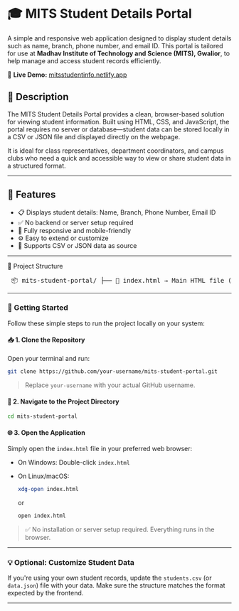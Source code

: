 # 🎓 MITS Student Details Portal

A simple and responsive web application designed to display student details such as name, branch, phone number, and email ID. This portal is tailored for use at **Madhav Institute of Technology and Science (MITS), Gwalior**, to help manage and access student records efficiently.

🔗 **Live Demo:** [mitsstudentinfo.netlify.app](https://mitsstudentinfo.netlify.app)

## 📌 Description

The MITS Student Details Portal provides a clean, browser-based solution for viewing student information. Built using HTML, CSS, and JavaScript, the portal requires no server or database—student data can be stored locally in a CSV or JSON file and displayed directly on the webpage.

It is ideal for class representatives, department coordinators, and campus clubs who need a quick and accessible way to view or share student data in a structured format.

---

## 🌟 Features

- 📋 Displays student details: Name, Branch, Phone Number, Email ID  
- ✅ No backend or server setup required  
- 📱 Fully responsive and mobile-friendly  
- ⚙️ Easy to extend or customize  
- 🧩 Supports CSV or JSON data as source  

---

📁 Project Structure
<pre> 📦 mits-student-portal/ ├── 📄 index.html → Main HTML file (entry point) ├── 🎨 style.css → CSS file for styling the page ├── ⚙️ script.js → JavaScript file for dynamic functionality (if any) ├── 📊 students.csv → Student data file (can also be JSON) └── 📘 README.md → Project documentation (this file) </pre>
---

### 🚀 Getting Started

Follow these simple steps to run the project locally on your system:

#### 📥 1. Clone the Repository

Open your terminal and run:

```bash
git clone https://github.com/your-username/mits-student-portal.git
```

> Replace `your-username` with your actual GitHub username.

#### 📂 2. Navigate to the Project Directory

```bash
cd mits-student-portal
```

#### 🌐 3. Open the Application

Simply open the `index.html` file in your preferred web browser:

* On Windows: Double-click `index.html`
* On Linux/macOS:

  ```bash
  xdg-open index.html
  ```

  or

  ```bash
  open index.html
  ```

> ✅ No installation or server setup required. Everything runs in the browser.

---

### 💡 Optional: Customize Student Data

If you're using your own student records, update the `students.csv` (or `data.json`) file with your data. Make sure the structure matches the format expected by the frontend.

---
